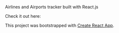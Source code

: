 Airlines and Airports tracker built with React.js

Check it out here: 

This project was bootstrapped with [Create React App](https://github.com/facebookincubator/create-react-app).